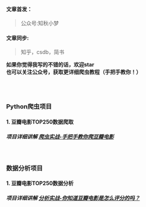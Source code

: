 #### 文章首发：
> 公众号:知秋小梦
#### 文章同步:
> 知乎，csdb，简书

**如果你觉得我写的不错的话，欢迎star**<br>
**也可以关注公众号，获取更详细爬虫教程（手把手教你！）**

<br><br>
### Python爬虫项目
#### 1. 豆瓣电影TOP250数据爬取
##### 项目详细讲解 [爬虫实战-手把手教你爬豆瓣电影](https://mp.weixin.qq.com/s?__biz=MzI5MjYwNTU5NQ==&mid=2247483908&idx=1&sn=674e024fc361f30013fe742175fc8bc0&chksm=ec7f99f0db0810e629c765de69575fe757a522a72ab75a790bfb506bdab65a2b3c71c3a11a7c&token=543616888&lang=zh_CN#rd)
<br>

### 数据分析项目
#### 1. 豆瓣电影TOP250数据分析
##### 项目详细讲解 [分析实战-你知道豆瓣电影是怎么评分的吗？](https://mp.weixin.qq.com/s?__biz=MzI5MjYwNTU5NQ==&mid=2247483937&idx=1&sn=ca96636651581d4abe86276fa4285adc&chksm=ec7f99d5db0810c30693522defbd7245947eae07a96f436eb0d0385e950683f4878febd9e9cd&token=1487868079&lang=zh_CN#rd)

